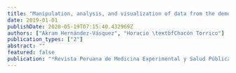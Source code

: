 ```yaml
---
title: "Manipulation, analysis, and visualization of data from the demographic and family health survey with the R program"
date: 2019-01-01
publishDate: 2020-05-19T07:15:40.432969Z
authors: ["Akram Hernández-Vásquez", "Horacio \textbfChacón Torrico"]
publication_types: ["2"]
abstract: ""
featured: false
publication: "*Revista Peruana de Medicina Experimental y Salud Pública*"
---
```


